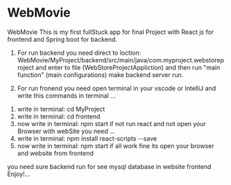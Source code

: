 # WebMovie
WebMovie
This is my first fullStuck app  for final Project with React js for frontend and Spring boot for backend.

1. For run backend you need direct to loction: WebMovie/MyProject/backend/src/main/java/com.myproject.webstoreproject and enter to file (WebStoreProjectAppliction)
and then run "main function" (main configurations) make backend server run.

2. For run fronend you need open terminal in your vscode or IntelliJ and write this commands in terminal ...
1) write in terminal:   cd MyProject
2) write in terminal:   cd frontend
3) now write in terminal:   npm start
if not run react  and not  open your Browser with webSite you need ...
4) write in terminal:   npm install react-scripts --save
5) now write in terminal:   npm start
if all work fine its open your browser and website from frontend

you need sure backend run for see mysql database in website frontend
Enjoy!...
